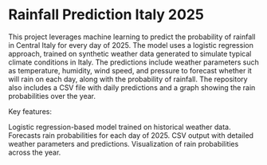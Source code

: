 # Rainfall Prediction Italy 2025
This project leverages machine learning to predict the probability of rainfall in Central Italy for every day of 2025. The model uses a logistic regression approach, trained on synthetic weather data generated to simulate typical climate conditions in Italy. The predictions include weather parameters such as temperature, humidity, wind speed, and pressure to forecast whether it will rain on each day, along with the probability of rainfall. The repository also includes a CSV file with daily predictions and a graph showing the rain probabilities over the year.

Key features:

Logistic regression-based model trained on historical weather data.
Forecasts rain probabilities for each day of 2025.
CSV output with detailed weather parameters and predictions.
Visualization of rain probabilities across the year.
